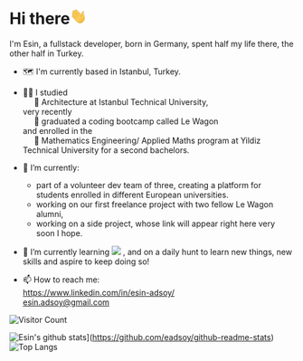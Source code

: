 # Hi there<img src="https://raw.githubusercontent.com/eadsoy/eadsoy/main/gifs/hi.gif" width="30px">



I'm Esin, a fullstack developer, born in Germany, spent half my life there, the other half in Turkey. 
- :world_map: I'm currently based in Istanbul, Turkey. 
- :woman_student: I studied\
  &nbsp;&nbsp;&nbsp;&nbsp; :closed_book: Architecture  at Istanbul Technical University,\
  very recently\
  &nbsp;&nbsp;&nbsp;&nbsp; :bus: graduated a coding bootcamp called Le Wagon \
  and enrolled in the\
  &nbsp;&nbsp;&nbsp;&nbsp; :open_book: Mathematics Engineering/ Applied Maths program at Yildiz Technical University for a second bachelors.
  
- 🔭 I’m currently:
    - part of a volunteer dev team of three, creating a platform for students enrolled in different European universities.
    - working on our first freelance project with two fellow Le Wagon alumni,
    - working on a side project, whose link will appear right here very soon I hope.
- 🌱 I’m currently learning <img src="https://img.shields.io/badge/react%20-%2320232a.svg?&style=for-the-badge&logo=react&logoColor=%2361DAFB"/>
, and on a daily hunt to learn new things, new skills and aspire to keep doing so!
- 📫 How to reach me:\
  https://www.linkedin.com/in/esin-adsoy/ \
  esin.adsoy@gmail.com



![Visitor Count](https://profile-counter.glitch.me/eadsoy/count.svg)

![Esin's github stats](https://github-readme-stats.vercel.app/api?username=eadsoy&hide=stars,prs,issues,contribs)](https://github.com/eadsoy/github-readme-stats)
![Top Langs](https://github-readme-stats.vercel.app/api/top-langs/?username=eadsoy)





